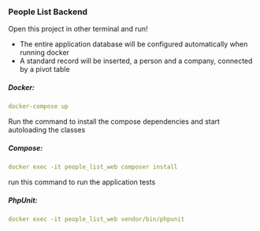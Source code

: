 ### People List Backend

Open this project in other terminal and run!

- The entire application database will be configured automatically when running docker
- A standard record will be inserted, a person and a company, connected by a pivot table

##### Docker:

```yml
docker-compose up
```

Run the command to install the compose dependencies and start autoloading the classes

##### Compose:

```yml
docker exec -it people_list_web composer install
```

run this command to run the application tests

##### PhpUnit:

```yml
docker exec -it people_list_web vendor/bin/phpunit
```
